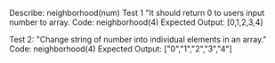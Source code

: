 Describe: neighborhood(num)
Test 1 "It should return 0 to users input number to array.
Code: neighborhood(4)
Expected Output: [0,1,2,3,4]

Test 2: "Change string of number into individual elements in an array." 
Code: neighborhood(4)
Expected Output: ["0","1","2","3","4"]
